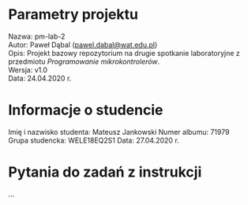 # Parametry projektu

Nazwa: pm-lab-2  
Autor: Paweł Dąbal (pawel.dabal@wat.edu.pl)  
Opis: Projekt bazowy repozytorium na drugie spotkanie laboratoryjne z przedmiotu _Programowanie mikrokontrolerów_.  
Wersja: v1.0  
Data: 24.04.2020 r.

# Informacje o studencie

Imię i nazwisko studenta: Mateusz Jankowski 
Numer albumu: 71979  
Grupa studencka: WELE18EQ2S1
Data: 27.04.2020 r.

# Pytania do zadań z instrukcji
...
